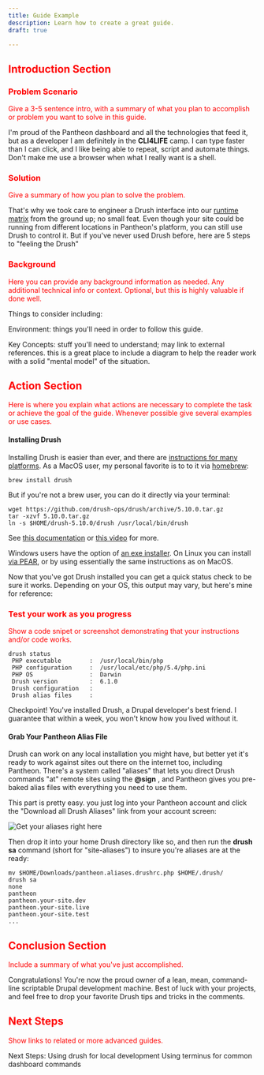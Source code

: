 ```yaml
---
title: Guide Example
description: Learn how to create a great guide.
draft: true

---
```


## <span style="color: red">Introduction Section</span>

### <span style="color: red">Problem Scenario</span>
<span style="color: red">Give a 3-5 sentence intro, with a summary of what you plan to accomplish or problem you want to solve in this guide.</span>
 
I'm proud of the Pantheon dashboard and all the technologies that feed it, but as a developer I am definitely in the **CLI4LIFE** camp. I can type faster than I can click, and I like being able to repeat, script and automate things. Don't make me use a browser when what I really want is a shell.

### <span style="color: red">Solution</span>

<span style="color: red">Give a summary of how you plan to solve the problem.</span>

That's why we took care to engineer a Drush interface into our [runtime matrix](https://www.getpantheon.com/blog/why-we-built-pantheon-containers-instead-virtual-machines) from the ground up; no small feat. Even though your site could be running from different locations in Pantheon's platform, you can still use Drush to control it. But if you've never used Drush before, here are 5 steps to "feeling the Drush"

### <span style="color: red">Background</span>
<span style="color: red">Here you can provide any background information as needed. Any additional technical info or context. Optional, but this is highly valuable if done well.

Things to consider including:

Environment: things you'll need in order to follow this guide.

Key Concepts: stuff you'll need to understand; may link to external references. this is a great place to include a diagram to help the reader work with a solid "mental model" of the situation.</span>

## <span style="color: red">Action Section</span>

<span style="color: red">Here is where you explain what actions are necessary to complete the task or achieve the goal of the guide. Whenever possible give several examples or use cases.</span>

#### Installing Drush

Installing Drush is easier than ever, and there are [instructions for many platforms](https://drupal.org/node/1791676). As a MacOS user, my personal favorite is to to it via [homebrew](https://drupal.org/node/954766):

```
brew install drush
```

But if you're not a brew user, you can do it directly via your terminal:

```
wget https://github.com/drush-ops/drush/archive/5.10.0.tar.gz
tar -xzvf 5.10.0.tar.gz
ln -s $HOME/drush-5.10.0/drush /usr/local/bin/drush
```

See [this documentation](https://drupal.org/node/1674222) or [this video](http://youtu.be/TCg02d4am_Q) for more.

Windows users have the option of [an exe installer](http://drush.ws/drush_windows_installer). On Linux you can install [via PEAR](https://drupal.org/node/2132447), or by using essentially the same instructions as on MacOS.

Now that you've got Drush installed you can get a quick status check to be sure it works. Depending on your OS, this output may vary, but here's mine for reference:

### <span style="color: red">Test your work as you progress</span>
<span style="color: red">Show a code snipet or screenshot demonstrating that your instructions and/or code works.</span>
```
drush status
 PHP executable        :  /usr/local/bin/php
 PHP configuration     :  /usr/local/etc/php/5.4/php.ini
 PHP OS                :  Darwin
 Drush version         :  6.1.0
 Drush configuration   :
 Drush alias files     :
```

Checkpoint! You've installed Drush, a Drupal developer's best friend. I guarantee that within a week, you won't know how you lived without it.

#### Grab Your Pantheon Alias File

Drush can work on any local installation you might have, but better yet it's ready to work against sites out there on the internet too, including Pantheon. There's a system called "aliases" that lets you direct Drush commands "at" remote sites using the **@sign**
, and Pantheon gives you pre-baked alias files with everything you need to use them.

This part is pretty easy. you just log into your Pantheon account and click the "Download all Drush Aliases" link from your account screen:

![Get your aliases right here](https://www.getpantheon.com/sites/default/files/aliases.jpg)


Then drop it into your home Drush directory like so, and then run the **drush sa** command (short for "site-aliases") to insure you're aliases are at the ready:

```
mv $HOME/Downloads/pantheon.aliases.drushrc.php $HOME/.drush/
drush sa
none
pantheon
pantheon.your-site.dev
pantheon.your-site.live
pantheon.your-site.test
...
```


## <span style="color: red"> Conclusion Section</span>

<span style="color: red">Include a summary of what you've just accomplished.</span>

Congratulations! You're now the proud owner of a lean, mean, command-line scriptable Drupal development machine. Best of luck with your projects, and feel free to drop your favorite Drush tips and tricks in the comments.

## <span style="color: red"> Next Steps</span>

<span style="color: red">Show links to related or more advanced guides.</span>

Next Steps: Using drush for local development
Using terminus for common dashboard commands
